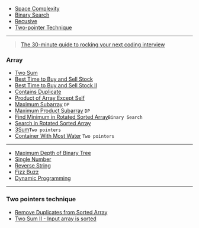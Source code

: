 - [Space Complexity](basics/Space%20Complexity.md)
- [Binary Search](basics/Binary%20Search.md)
- [Recusive](basics/Recursive.md)
- [Two-pointer Technique](basics/Two%20Pointers%20Technique.md)

---

> [The 30-minute guide to rocking your next coding interview](https://www.freecodecamp.org/news/coding-interviews-for-dummies-5e048933b82b/)

### Array

- [Two Sum](./Two%20Sum.md)
- [Best Time to Buy and Sell Stock](./Best%20Time%20to%20Buy%20and%20Sell%20Stock.md)
- [Best Time to Buy and Sell Stock II](./Best%20Time%20to%20Buy%20and%20Sell%20Stock%20II.md)
- [Contains Duplicate](./Contains%20Duplicate.md)
- [Product of Array Except Self](./Product%20of%20Array%20Except%20Self.md)
- [Maximum Subarray](./Maximum%20Subarray.md)
  `DP`
- [Maximum Product Subarray](./Maximum%20Product%20Subarray.md)
  `DP`
- [Find Minimum in Rotated Sorted Array](./Find%20Minimum%20in%20Rotated%20Sorted%20Array.md)`Binary Search`
- [Search in Rotated Sorted Array](./Search%20in%20Rotated%20Sorted%20Array.md)
- [3Sum](./3Sum.md)`Two pointers`
- [Container With Most Water](./Container%20With%20Most%20Water.md)
  `Two pointers`

---

- [Maximum Depth of Binary Tree](./Maximum%20Depth%20of%20Binary%20Tree.md)
- [Single Number](./Single%20Number.md)
- [Reverse String](./Reverse%20String.md)
- [Fizz Buzz](./Fizz%20Buzz.md)
- [Dynamic Programming](./Dynamic%20Programming.md)

---

### Two pointers technique

- [Remove Duplicates from Sorted Array](./Two%20Pointers/Remove%20Duplicates%20from%20Sorted%20Array.md)
- [Two Sum II - Input array is sorted](./Two%20Pointers/Two%20Sum%20II%20-%20Input%20array%20is%20sorted.md)
